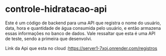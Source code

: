 # controle-hidratacao-api
Este é um código de backend para uma API que registra o nome do usuário, data, hora e quantidade de água consumida pelo usuário, e então armazena essas informações no banco de dados. Vale ressaltar que esta é uma API de teste, sendo a primeira que desenvolvi.

Link da Api que esta no cloud :https://server1-7xoj.onrender.com/registros
